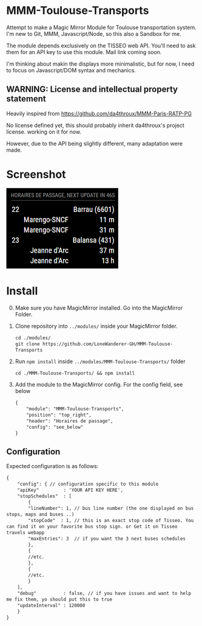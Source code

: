 # MMM-Toulouse-Transports
Attempt to make a Magic Mirror Module for Toulouse transportation system.
I'm new to Git, MMM, Javascript/Node, so this also a Sandbox for me.

The module depends exclusively on the TISSEO web API.
You'll need to ask them for an API key to use this module. Mail link coming soon.

I'm thinking about makin the displays more minimalistic, but for now, I need to focus on Javascript/DOM syntax and mechanics.

## WARNING: License and intellectual property statement

Heavily inspired from https://github.com/da4throux/MMM-Paris-RATP-PG

No license defined yet, this should probably inherit da4throux's project license.
working on it for now.

However, due to the API being slightly different, many adaptation were made.

# Screenshot
![screenshot](./bus_schedules.png)

# Install

0. Make sure you have MagicMirror installed. Go into the MagicMirror Folder.
1. Clone repository into `../modules/` inside your MagicMirror folder.
	```
	cd ./modules/
	git clone https://github.com/LoneWanderer-GH/MMM-Toulouse-Transports
	```

2. Run `npm install` inside `../modules/MMM-Toulouse-Transports/` folder
	```
	cd ./MMM-Toulouse-Transports/ && npm install
	```

3. Add the module to the MagicMirror config. For the config field, see below
	```
	{
		"module": "MMM-Toulouse-Transports",
		"position": "top_right",
		"header": "Horaires de passage",
		"config": "see_below"
	}
	```

## Configuration
Expected configuration is as follows:
```
{
	"config": { // configuration specific to this module
	"apiKey"         : 'YOUR API KEY HERE',
	"stopSchedules"  : [
	    {
		"lineNumber": 1, // bus line number (the one displayed on bus stops, maps and buses ..)
		"stopCode"  : 1, // this is an exact stop code of Tisseo. You can find it on your favorite bus stop sign. or Get it on Tisseo travels webapp
		"maxEntries": 3  // if you want the 3 next buses schedules
	    },
	    {
		//etc.
	    },
	    {
		//etc.
	    }
	],
	"debug"          : false, // if you have issues and want to help me fix them, yo should put this to true
	"updateInterval" : 120000
	}
}
```
